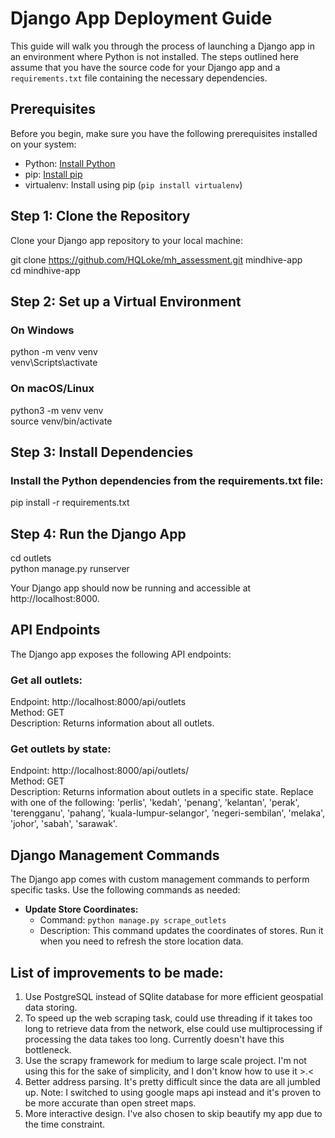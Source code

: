 # Django App Deployment Guide
This guide will walk you through the process of launching a Django app in an environment where Python is not installed. The steps outlined here assume that you have the source code for your Django app and a `requirements.txt` file containing the necessary dependencies.

## Prerequisites
Before you begin, make sure you have the following prerequisites installed on your system:

- Python: [Install Python](https://www.python.org/downloads/)
- pip: [Install pip](https://pip.pypa.io/en/stable/installation/)
- virtualenv: Install using pip (`pip install virtualenv`)

## Step 1: Clone the Repository
Clone your Django app repository to your local machine:

git clone https://github.com/HQLoke/mh_assessment.git mindhive-app  
cd mindhive-app

## Step 2: Set up a Virtual Environment
### On Windows
python -m venv venv  
venv\Scripts\activate

### On macOS/Linux
python3 -m venv venv  
source venv/bin/activate

## Step 3: Install Dependencies
### Install the Python dependencies from the requirements.txt file:
pip install -r requirements.txt

## Step 4: Run the Django App
cd outlets  
python manage.py runserver

Your Django app should now be running and accessible at http://localhost:8000.

## API Endpoints
The Django app exposes the following API endpoints:

### Get all outlets:
Endpoint: http://localhost:8000/api/outlets  
Method: GET  
Description: Returns information about all outlets.  

### Get outlets by state:  
Endpoint: http://localhost:8000/api/outlets/<state>  
Method: GET  
Description: Returns information about outlets in a specific state. Replace <state> with one of the following: 'perlis', 'kedah', 'penang', 'kelantan', 'perak', 'terengganu', 'pahang', 'kuala-lumpur-selangor', 'negeri-sembilan', 'melaka', 'johor', 'sabah', 'sarawak'.

## Django Management Commands

The Django app comes with custom management commands to perform specific tasks. Use the following commands as needed:

- **Update Store Coordinates:**
  - Command: `python manage.py scrape_outlets`
  - Description: This command updates the coordinates of stores. Run it when you need to refresh the store location data.

## List of improvements to be made:
1) Use PostgreSQL instead of SQlite database for more efficient geospatial data storing.
2) To speed up the web scraping task, could use threading if it takes too long to retrieve data
   from the network, else could use multiprocessing if processing the data takes too long.
   Currently doesn't have this bottleneck.
3) Use the scrapy framework for medium to large scale project. I'm not using this for the sake
   of simplicity, and I don't know how to use it >.<
4) Better address parsing. It's pretty difficult since the data are all jumbled up. Note: I
   switched to using google maps api instead and it's proven to be more accurate than open street maps.
5) More interactive design. I've also chosen to skip beautify my app due to the time constraint.
